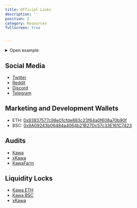 ```yaml
---
title: Official Links
description: ''
position: 2
category: Resources
fullscreen: true


---
```


<details><summary>Open example</summary>

Tada! :tada:

</details>

## Social Media

- [Twitter](https://twitter.com/kawakami_inu)
- [Reddit](https://www.reddit.com/r/kawatoken)
- [Discord](https://discord.gg/kawakami)
- [Telegram](https://t.me/kawatoken)

## Marketing and Development Wallets

- ETH: [0x93837577c98e01cfde883c23f64a0f608a70b90f](https://etherscan.io/address/0x93837577c98e01cfde883c23f64a0f608a70b90f)
- BSC: [0x9A09243b06484a4064b21B27Dc57c33E161C7423](https://bscscan.com/address/0x9a09243b06484a4064b21b27dc57c33e161c7423)

## Audits

- [Kawa](https://kawatoken.io/wp-content/uploads/2021/10/Kawakami_AuditReport_InterFi.pdf)
- [xKawa](https://kawatoken.io/wp-content/uploads/2021/11/xkawa-audit-report-interfi.pdf)
- [KawaFarm](https://kawatoken.io/KawaFarm_AuditReport_InterFi.pdf)

## Liquidity Locks

- [Kawa ETH]()
- [Kawa BSC]()
- [xKawa]()
